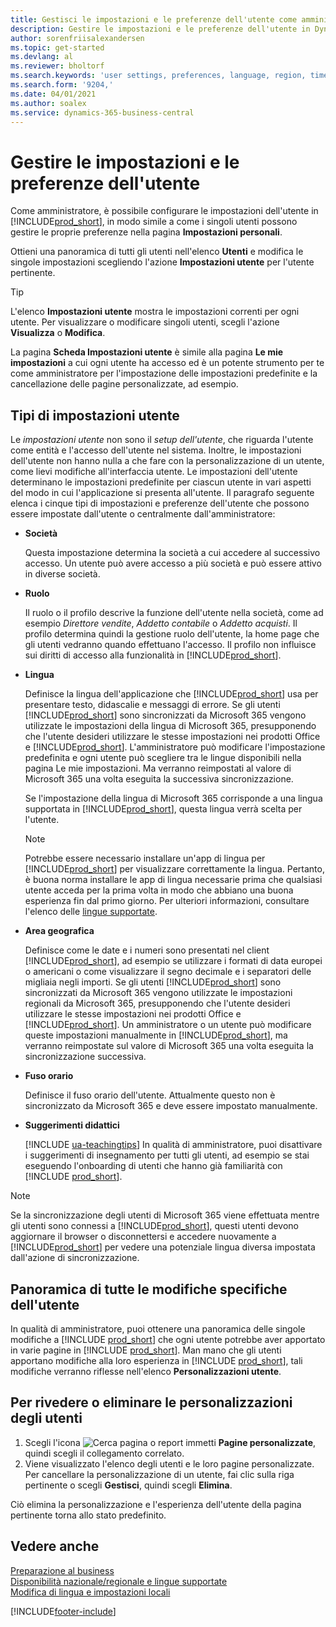 ```yaml
---
title: Gestisci le impostazioni e le preferenze dell'utente come amministratore
description: Gestire le impostazioni e le preferenze dell'utente in Dynamics 365 Business Central.
author: sorenfriisalexandersen
ms.topic: get-started
ms.devlang: al
ms.reviewer: bholtorf
ms.search.keywords: 'user settings, preferences, language, region, time zone, regional settings'
ms.search.form: '9204,'
ms.date: 04/01/2021
ms.author: soalex
ms.service: dynamics-365-business-central
---
```

# <a name="manage-user-settings-and-preferences"></a>Gestire le impostazioni e le preferenze dell'utente

Come amministratore, è possibile configurare le impostazioni dell'utente in [!INCLUDE[prod_short](includes/prod_short.md)], in modo simile a come i singoli utenti possono gestire le proprie preferenze nella pagina **Impostazioni personali**.  

Ottieni una panoramica di tutti gli utenti nell'elenco **Utenti** e modifica le singole impostazioni scegliendo l'azione **Impostazioni utente** per l'utente pertinente.

> [!TIP]
> L'elenco **Impostazioni utente** mostra le impostazioni correnti per ogni utente. Per visualizzare o modificare singoli utenti, scegli l'azione **Visualizza** o **Modifica**.

La pagina **Scheda Impostazioni utente** è simile alla pagina **Le mie impostazioni** a cui ogni utente ha accesso ed è un potente strumento per te come amministratore per l'impostazione delle impostazioni predefinite e la cancellazione delle pagine personalizzate, ad esempio.  

## <a name="types-of-user-settings"></a>Tipi di impostazioni utente

Le *impostazioni utente* non sono il *setup dell'utente*, che riguarda l'utente come entità e l'accesso dell'utente nel sistema. Inoltre, le impostazioni dell'utente non hanno nulla a che fare con la personalizzazione di un utente, come lievi modifiche all'interfaccia utente. Le impostazioni dell'utente determinano le impostazioni predefinite per ciascun utente in vari aspetti del modo in cui l'applicazione si presenta all'utente. Il paragrafo seguente elenca i cinque tipi di impostazioni e preferenze dell'utente che possono essere impostate dall'utente o centralmente dall'amministratore:

* **Società**  

  Questa impostazione determina la società a cui accedere al successivo accesso. Un utente può avere accesso a più società e può essere attivo in diverse società.

* **Ruolo**  

  Il ruolo o il profilo descrive la funzione dell'utente nella società, come ad esempio *Direttore vendite*, *Addetto contabile* o *Addetto acquisti*. Il profilo determina quindi la gestione ruolo dell'utente, la home page che gli utenti vedranno quando effettuano l'accesso. Il profilo non influisce sui diritti di accesso alla funzionalità in [!INCLUDE[prod_short](includes/prod_short.md)].  

* **Lingua**  

  Definisce la lingua dell'applicazione che [!INCLUDE[prod_short](includes/prod_short.md)] usa per presentare testo, didascalie e messaggi di errore. Se gli utenti [!INCLUDE[prod_short](includes/prod_short.md)] sono sincronizzati da Microsoft 365 vengono utilizzate le impostazioni della lingua di Microsoft 365, presupponendo che l'utente desideri utilizzare le stesse impostazioni nei prodotti Office e [!INCLUDE[prod_short](includes/prod_short.md)]. L'amministratore può modificare l'impostazione predefinita e ogni utente può scegliere tra le lingue disponibili nella pagina Le mie impostazioni. Ma verranno reimpostati al valore di Microsoft 365 una volta eseguita la successiva sincronizzazione.

  Se l'impostazione della lingua di Microsoft 365 corrisponde a una lingua supportata in [!INCLUDE[prod_short](includes/prod_short.md)], questa lingua verrà scelta per l'utente.  

  > [!NOTE]
  > Potrebbe essere necessario installare un'app di lingua per [!INCLUDE[prod_short](includes/prod_short.md)] per visualizzare correttamente la lingua. Pertanto, è buona norma installare le app di lingua necessarie prima che qualsiasi utente acceda per la prima volta in modo che abbiano una buona esperienza fin dal primo giorno. Per ulteriori informazioni, consultare l'elenco delle [lingue supportate](/dynamics365/business-central/dev-itpro/compliance/apptest-countries-and-translations).  
  
* **Area geografica**  

  Definisce come le date e i numeri sono presentati nel client [!INCLUDE[prod_short](includes/prod_short.md)], ad esempio se utilizzare i formati di data europei o americani o come visualizzare il segno decimale e i separatori delle migliaia negli importi. Se gli utenti [!INCLUDE[prod_short](includes/prod_short.md)] sono sincronizzati da Microsoft 365 vengono utilizzate le impostazioni regionali da Microsoft 365, presupponendo che l'utente desideri utilizzare le stesse impostazioni nei prodotti Office e [!INCLUDE[prod_short](includes/prod_short.md)]. Un amministratore o un utente può modificare queste impostazioni manualmente in [!INCLUDE[prod_short](includes/prod_short.md)], ma verranno reimpostate sul valore di Microsoft 365 una volta eseguita la sincronizzazione successiva.

* **Fuso orario**  

  Definisce il fuso orario dell'utente. Attualmente questo non è sincronizzato da Microsoft 365 e deve essere impostato manualmente.  

* **Suggerimenti didattici**

  [!INCLUDE [ua-teachingtips](includes/ua-teachingtips.md)] In qualità di amministratore, puoi disattivare i suggerimenti di insegnamento per tutti gli utenti, ad esempio se stai eseguendo l'onboarding di utenti che hanno già familiarità con [!INCLUDE [prod_short](includes/prod_short.md)].  

> [!NOTE]
> Se la sincronizzazione degli utenti di Microsoft 365 viene effettuata mentre gli utenti sono connessi a [!INCLUDE[prod_short](includes/prod_short.md)], questi utenti devono aggiornare il browser o disconnettersi e accedere nuovamente a [!INCLUDE[prod_short](includes/prod_short.md)] per vedere una potenziale lingua diversa impostata dall'azione di sincronizzazione.

## <a name="overview-of-all-user-specific-changes"></a>Panoramica di tutte le modifiche specifiche dell'utente

In qualità di amministratore, puoi ottenere una panoramica delle singole modifiche a [!INCLUDE [prod_short](includes/prod_short.md)] che ogni utente potrebbe aver apportato in varie pagine in [!INCLUDE [prod_short](includes/prod_short.md)]. Man mano che gli utenti apportano modifiche alla loro esperienza in [!INCLUDE [prod_short](includes/prod_short.md)], tali modifiche verranno riflesse nell'elenco **Personalizzazioni utente**. <!--Administrators can also set these settings for users before they log in the first time, so users do not have to do it themselves, providing them a better *getting started* experience.-->

<!-- >[!NOTE]
> User personalizations do not have anything to do with the *personal* lightweight changes a user can make to the user experience.-->

## <a name="review-or-delete-user-personalizations"></a>Per rivedere o eliminare le personalizzazioni degli utenti

1. Scegli l'icona ![Cerca pagina o report](media/ui-search/search_small.png "Icona Cerca pagina o report") immetti **Pagine personalizzate**, quindi scegli il collegamento correlato.
2. Viene visualizzato l'elenco degli utenti e le loro pagine personalizzate. Per cancellare la personalizzazione di un utente, fai clic sulla riga pertinente o scegli **Gestisci**, quindi scegli **Elimina**.

Ciò elimina la personalizzazione e l'esperienza dell'utente della pagina pertinente torna allo stato predefinito.

## <a name="see-also"></a>Vedere anche

[Preparazione al business](ui-get-ready-business.md)  
[Disponibilità nazionale/regionale e lingue supportate](/dynamics365/business-central/dev-itpro/compliance/apptest-countries-and-translations)  
[Modifica di lingua e impostazioni locali](about-locale-language.md)  

[!INCLUDE[footer-include](includes/footer-banner.md)]
